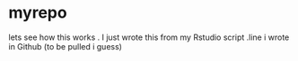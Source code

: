 # myrepo
lets see how this works
. I just wrote this from my Rstudio script
.line i wrote in Github (to be pulled i guess)
